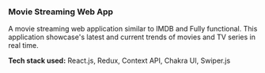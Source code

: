 ### Movie Streaming Web App

A movie streaming web application similar to IMDB and Fully functional. This application showcase's latest and current trends of movies and TV series in real time.

**Tech stack used:** React.js, Redux, Context API, Chakra UI, Swiper.js
